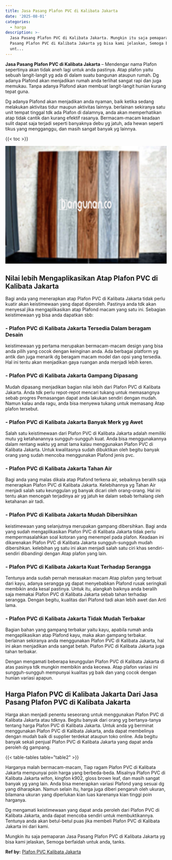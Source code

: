 ```yaml
---
title: Jasa Pasang Plafon PVC di Kalibata Jakarta
date: '2025-08-01'
categories:
  - harga
description: >-
  Jasa Pasang Plafon PVC di Kalibata Jakarta. Mungkin itu saja pemaparan Jasa
  Pasang Plafon PVC di Kalibata Jakarta yg bisa kami jelaskan, Semoga berfaidah
  unt...
---
```


**Jasa Pasang Plafon PVC di Kalibata Jakarta** – Mendengar nama Plafon sepertinya akan tidak aneh lagi untuk anda pastinya. Atap plafon yaitu sebuah langit-langit yg ada di dalam suatu bangunan ataupun rumah. Dg adanya Plafond akan menjadikan rumah anda terlihat sangat rapi dan juga memukau. Tanpa adanya Plafond akan membuat langit-langit hunian kurang tepat guna.

Dg adanya Plafond akan menjadikan anda nyaman, baik ketika sedang melakukan aktivitas tidur maupun aktivitas lainnya. berlainan sekiranya satu unit tempat tinggal tdk ada Plafon di dalamnya, anda akan memperhatikan atap tidak cantik dan kurang efektif rasanya. Bermacam-macam keadaan sulit dapat saja terjadi seperti banyaknya debu yg jatuh, ada hewan seperti tikus yang mengganggu, dan masih sangat banyak yg lainnya.

{{< toc >}}

![Jasa Pasang Plafon PVC di Kalibata Jakarta](/images/flafond-pvc-murah02.png)

## Nilai lebih Mengaplikasikan Atap Plafon PVC di Kalibata Jakarta

Bagi anda yang menerapkan atap Plafon PVC di Kalibata Jakarta tidak perlu kuatir akan keistimewaan yang dapat diperoleh. Pastinya anda tdk akan menyesal jika mengaplikasikan atap Plafond macam yang satu ini. Sebagian keistimewaan yg bisa anda dapatkan sbb:

### \- Plafon PVC di Kalibata Jakarta Tersedia Dalam beragam Desain

keistimewaan yg pertama merupakan bermacam-macam design yang bisa anda pilih yang cocok dengan keinginan anda. Ada berbagai platform yg antik dan juga menarik dg beragam macam model dan opsi yang tersedia. Hal ini tentu akan menjadikan gaya ruangan anda menjadi lebih keren.

### \- Plafon PVC di Kalibata Jakarta Gampang Dipasang

Mudah dipasang menjadikan bagian nilai lebih dari Plafon PVC di Kalibata Jakarta. Anda tdk perlu repot-repot mencari tukang untuk memasangnya sebab progres Pemasangan dapat anda lakukan sendiri dengan mudah. Namun kalau anda ragu, anda bisa menyewa tukang untuk memasang Atap plafon tersebut.

### \- Plafon PVC di Kalibata Jakarta Banyak Merk yg Awet

Salah satu keistimewaan dari Plafon PVC di Kalibata Jakarta adalah memiliki mutu yg ketahanannya sungguh-sungguh kuat. Anda bisa menggunakannya dalam rentang waktu yg amat lama kalau menggunakan Plafon PVC di Kalibata Jakarta. Untuk kwalitasnya sudah dibuktikan oleh begitu banyak orang yang sudah mencoba menggunakan Plafond jenis pvc.

### \- Plafon PVC di Kalibata Jakarta Tahan Air

Bagi anda yang malas dikala atap Plafond terkena air, sebaiknya beralih saja menerapkan Plafon PVC di Kalibata Jakarta. Kelebihannya yg Tahan Air menjadi salah satu keunggulan yg banyak dicari oleh orang-orang. Hal ini tentu akan mencegah terjadinya air yg jatuh ke dalam sebab terhalang oleh ketahanan air tadi.

### \- Plafon PVC di Kalibata Jakarta Mudah Dibersihkan

keistimewaan yang selanjutnya merupakan gampang dibersihkan. Bagi anda yang sudah mengaplikasikan Plafon PVC di Kalibata Jakarta tidak perlu mempermasalahkan soal kotoran yang menempel pada plafon. Keadaan ini dikarenakan Plafon PVC di Kalibata Jakarta sungguh-sungguh mudah dibersihkan. kelebihan yg satu ini akan menjadi salah satu ciri khas sendiri-sendiri dibandingi dengan Atap plafon yang lain.

### \- Plafon PVC di Kalibata Jakarta Kuat Terhadap Serangga

Tentunya anda sudah pernah merasakan macam Atap plafon yang terbuat dari kayu, adanya serangga yg dapat menyebabkan Plafond rusak seringkali membikin anda kesal pastinya. Untuk itu, alangkah baiknya anda beralih saja memakai Plafon PVC di Kalibata Jakarta sebab tahan terhadap serangga. Dengan begitu, kualitas dari Plafond tadi akan lebih awet dan Anti lama.

### \- Plafon PVC di Kalibata Jakarta Tidak Mudah Terbakar

Bagian bahan yang gampang terbakar yaitu kayu, apabila rumah anda mengaplikasikan atap Plafond kayu, maka akan gampang terbakar. berlainan sekiranya anda menggunakan Plafon PVC di Kalibata Jakarta, hal ini akan menjadikan anda sangat betah. Plafon PVC di Kalibata Jakarta juga tahan terbakar.

Dengan mengamati beberapa keunggulan Plafon PVC di Kalibata Jakarta di atas pasinya tdk mungkin membikin anda kecewa. Atap plafon variasi ini sungguh-sungguh mempunyai kualitas yg baik dan yang cocok dengan hunian variasi apapun.

## Harga Plafon PVC di Kalibata Jakarta Dari Jasa Pasang Plafon PVC di Kalibata Jakarta

Harga akan menjadi penentu seseorang untuk menggunakan Plafon PVC di Kalibata Jakarta atau tdknya. Begitu banyak dari orang yg bertanya-tanya tentang harga Plafon PVC di Kalibata Jakarta. Untuk anda yg berminat menggunakan Plafon PVC di Kalibata Jakarta, anda dapat membelinya dengan mudah baik di supplier terdekat ataupun toko online. Ada begitu banyak sekali penjual Plafon PVC di Kalibata Jakarta yang dapat anda peroleh dg gampang.

{{< table-tables table="table2" >}}

Harganya malah bermacam-macam, Tiap ragam Plafon PVC di Kalibata Jakarta mempunyai poin harga yang berbeda-beda. Misalnya Plafon PVC di Kalibata Jakarta wifon, kingfon k902, gloss brown leaf, dan masih sangat banyak yg yang lain. Anda bisa menerapkan variasi Plafond yang sesuai dg yang diharapkan. Namun selain itu, harga juga diberi pengaruh oleh ukuran, bilamana ukuran yang diperlukan kian luas karenanya kian tinggi poin harganya.

Dg mengamati keistimewaan yang dapat anda peroleh dari Plafon PVC di Kalibata Jakarta, anda dapat mencoba sendiri untuk membuktikannya. Tentunya anda akan betul-betul puas jika membeli Plafon PVC di Kalibata Jakarta ini dari kami.

Mungkin itu saja pemaparan Jasa Pasang Plafon PVC di Kalibata Jakarta yg bisa kami jelaskan, Semoga berfaidah untuk anda, tanks.

**Ref by:** [Plafon PVC Kalibata Jakarta](https://id.wikipedia.org/wiki/Plafon)
